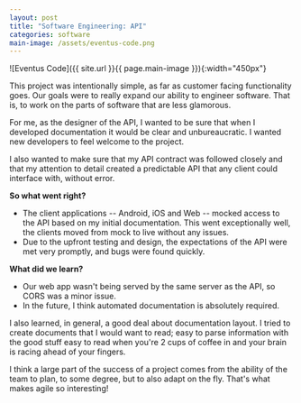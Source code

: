 ```yaml
---
layout: post
title: "Software Engineering: API"
categories: software
main-image: /assets/eventus-code.png
---
```


![Eventus Code]({{ site.url }}{{ page.main-image }}){:width="450px"}

This project was intentionally simple, as far as customer facing functionality goes. Our goals were to really expand our ability to engineer software. That is, to work on the parts of software that are less glamorous.

For me, as the designer of the API, I wanted to be sure that when I developed documentation it would be clear and unbureaucratic. I wanted new developers to feel welcome to the project.

I also wanted to make sure that my API contract was followed closely and that my attention to detail created a predictable API that any client could interface with, without error.

**So what went right?**
- The client applications -- Android, iOS and Web -- mocked access to the API based on my initial documentation. This went exceptionally well, the clients moved from mock to live without any issues.
- Due to the upfront testing and design, the expectations of the API were met very promptly, and bugs were found quickly.

**What did we learn?**
- Our web app wasn't being served by the same server as the API, so CORS was a minor issue.
- In the future, I think automated documentation is absolutely required.

I also learned, in general, a good deal about documentation layout. I tried to create documents that I would want to read; easy to parse information with the good stuff easy to read when you're 2 cups of coffee in and your brain is racing ahead of your fingers.

I think a large part of the success of a project comes from the ability of the team to plan, to some degree, but to also adapt on the fly. That's what makes agile so interesting!
